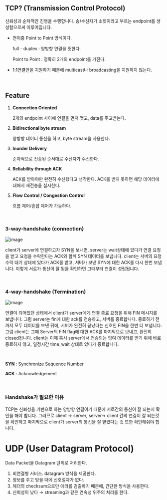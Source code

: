 ## TCP? (Transmission Control Protocol)



신뢰성과 순차적인 진행을 수행합니다. 송/수신자가 소켓이라고 부르는 endpoint를 생성함으로써 이루어집니다.

- 전이중 Point to Point 방식이다.

  full - duplex : 양방향 연결을 뜻한다.

  Point to Point : 정확히 2개의 endpoint를 가진다.

- 1:1연결만을 지원하기 때문에 multicast나 broadcasting을 지원하지 않는다.

</br>

## Feature

1. **Connection Oriented**

   2개의 endpoint 사이에 연결을 먼저 맺고, data를 주고받는다.

2. **Bidirectional byte stream**

   양방향 데이터 통신을 하고, byte stream을 사용한다.

3. **Inorder Delivery**

   순차적으로 전송된 순서대로 수신자가 수신한다.

4. **Reliability through ACK**

   ACK를 받아야만 완전히 수신됐다고 생각한다. ACK를 받지 못하면 해당 데이터에 대해서 재전송을 실시한다.

5. **Flow Control / Congestion Control**

   흐름 제어/혼잡 제어가 가능하다.

</br>

### 3-way-handshake (connection)

![image](https://user-images.githubusercontent.com/46887352/98633969-d3fa5700-2365-11eb-82cd-1bfc351d5a0d.png)

client가 server에 연결하고자 SYN을 보내면, server는 wait상태에 있다가 연결 요청을 받고 요청을 수락한다는 ACK와 함께 SYN 데이터를 보냅니다. client는 서버의 요청 수락 대기 상태에 있다가 ACK를 받고, 서버가 보낸 SYN에 대한 ACK를 다시 한번 보냅니다. 이렇게 서로가 통신이 잘 됨을 확인하면 그때부터 연결이 성립됩니다.

</br>

### 4-way-handshake (Termination)

![image](https://user-images.githubusercontent.com/46887352/98633977-d957a180-2365-11eb-982b-d5f3084ee081.png)

연결이 되어있던 상태에서 client가 server에게 연결 종료 요청을 위해 FIN 메시지를 보냅니다. 그럼 server는 fin에 대한 ack를 전송하고, 서버를 종료합니다. 종료하기 전 까지 모두 데이터를 보낸 뒤에, 서버가 완전히 끝났다는 신호인 FIN을 한번 더 보냅니다. 그럼 client는 그때 Server의 FIN flag에 대한 ACK를 마지막으로 보내고, 완전히 closed됩니다. client는 이때 혹시 server에서 전송되는 잉여 데이터를 받기 위해 바로 종료하지 않고, 일정시간 time_wait 상태로 있다가 종료합니다.

</br>

**SYN** : Synchronize Sequence Number

**ACK** : Acknowledgement

</br>

### Handshake가 필요한 이유

TCP는 신뢰성을 기반으로 하는 양방향 연결이기 때문에 서로간의 통신이 잘 되는지 확인을 해야 합니다. 그러므로 client → server, server→ client 간의 연결이 잘 되는것을 확인하고 마지막으로 client가 server의 통신을 잘 받았다는 것 또한 확인해줘야 합니다.





# UDP (User Datagram Protocol)



Data Packet을 Datagram 단위로 처리한다.

1. 비연결형 서비스. datagram 방식을 제공한다.
2. 정보를 주고 받을 때에 신호절차가 없다.
3. 헤더의 checksum으로만 에러를 검출하기 때문에, 간단한 방식을 사용한다.
4. 신뢰성이 낮다 → streaming과 같은 연속성 위주의 처리를 한다.

</br>